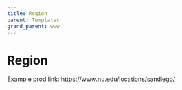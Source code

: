 ```yaml
---
title: Region
parent: Templates
grand_parent: www
---
```


# Region

Example prod link: https://www.nu.edu/locations/sandiego/